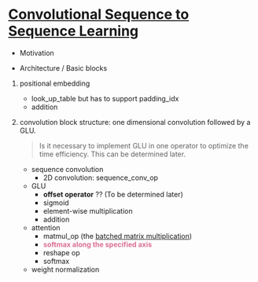 # [Convolutional Sequence to Sequence Learning](https://arxiv.org/pdf/1705.03122.pdf)

- Motivation

- Architecture / Basic blocks

1. positional embedding
    - look_up_table but has to support padding_idx
    - addition
1. convolution block structure: one dimensional convolution followed by a GLU.
    > Is it necessary to implement GLU in one operator to optimize the time efficiency. This can be determined later.

    - sequence convolution
        - 2D convolution: sequence_conv_op
    - GLU
        - **offset operator** ?? (To be determined later)
        - sigmoid
        - element-wise multiplication
        - addition
    - attention
        - matmul_op (the [batched matrix multiplication]( https://github.com/PaddlePaddle/Paddle/blob/develop/paddle/operators/matmul_op.cc))
        - <font color=#DB7093>**softmax along the specified axis**</font>
        - reshape op
        - softmax
    - weight normalization
